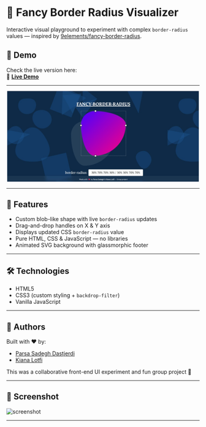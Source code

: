 # 🎨 Fancy Border Radius Visualizer

Interactive visual playground to experiment with complex `border-radius` values — inspired by [9elements/fancy-border-radius](https://9elements.github.io/fancy-border-radius/).

## 🚀 Demo

Check the live version here:  
🔗 **[Live Demo](https://parsadgh.github.io/fancy-border-radius/)**  

---

<div align="center">
  <img src="photo.jpg" alt="preview" width="500"/>
</div>

---

## 🧠 Features

- Custom blob-like shape with live `border-radius` updates  
- Drag-and-drop handles on X & Y axis  
- Displays updated CSS `border-radius` value  
- Pure HTML, CSS & JavaScript — no libraries  
- Animated SVG background with glassmorphic footer  

---

## 🛠️ Technologies

- HTML5  
- CSS3 (custom styling + `backdrop-filter`)  
- Vanilla JavaScript  

---

## 🤝 Authors

Built with ❤️ by:

- [Parsa Sadegh Dastjerdi](https://github.com/Parsadgh)  
- [Kiana Lotfi](https://github.com/keyelty-dev)

This was a collaborative front-end UI experiment and fun group project 🎯

---



## 📸 Screenshot

![screenshot](./screenshot.png)

---


